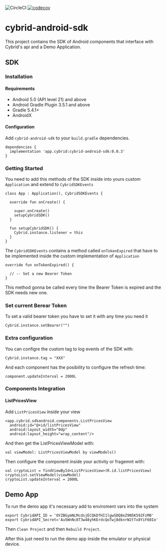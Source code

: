 ![CircleCI](https://circleci.com/gh/Cybrid-app/cybrid-sdk-web.svg?style=svg)
[![codecov](https://codecov.io/gh/Cybrid-app/cybrid-sdk-android/branch/main/graph/badge.svg?token=LTJJFQJWEA)](https://codecov.io/gh/Cybrid-app/cybrid-sdk-android)

# cybrid-android-sdk

This project contains the SDK of Android components that interface with Cybrid's api and a Demo Application.

## SDK

### Installation

#### Requirements

- Android 5.0 (API level 21) and above
- Android Gradle Plugin 3.5.1 and above
- Gradle 5.4.1+
- AndroidX


#### Configuration

Add `cybrid-android-sdk` to your `build.gradle` dependencies.

``` 
dependencies {
  implementation 'app.cybrid:cybrid-android-sdk:0.0.3'
}
```

### Getting Started

You need to add this methods of the SDK inside into yours custom `Application` and extend to `CybridSDKEvents`

```
class App : Application(), CybridSDKEvents {

  override fun onCreate() {

    super.onCreate()
    setupCybridSDK()
  }

  fun setupCybridSDK() {
    Cybrid.instance.listener = this
  }
}
```

The `CybridSDKEvents` contains a method called `onTokenExpired` that have to be implemented inside the custom implementation of `Application`

```
override fun onTokenExpired() {

  // -- Set a new Bearer Token
}
```

This method gonna be called every time the Bearer Token is expired and the SDK needs new one.

### Set current Berear Token

To set a valid bearer token you have to set it with any time you need it

```
Cybrid.instance.setBearer("")
```

### Extra configuration

You can configre the custom tag to log events of the SDK with:

```
Cybrid.instance.tag = "XXX"
```


And each component has the posibility to configure the refresh time:

```
component.updateInterval = 2000L
```

### Components Integration

#### ListPricesView

Add `ListPricesView` inside your view

```
<app.cybrid.sdkandroid.components.ListPricesView
  android:id="@+id/listPricesView"
  android:layout_width="0dp"
  android:layout_height="wrap_content"/>
```

And then get the ListPricesViewModel with:

```
val viewModel: ListPricesViewModel by viewModels()
```

Then configure the component inside your activity or fragemnt with:

```
val cryptoList = findViewById<ListPricesView>(R.id.listPricesView)
cryptoList.setViewModel(viewModel)
cryptoList.updateInterval = 2000L
```

## Demo App

To run the demo app it's necessary add to enviroment vars into the system

```
export CybridAPI_ID = 'OYZBGymNLMcdsjECQkDfHI1lgwSDQ8eZ9N5K592FzM0'
export CybridAPI_Secret='Au5WnNc8T3w48yhKErdcQoTwj8dknrW2tTx8YiF60Io'
```

Then `Clean Project` and then `Rebuild Project`.

After this just need to run the demo app inside the emulator or physical device.
